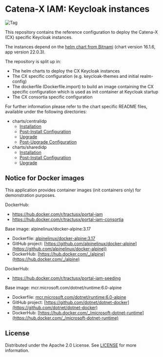 # Catena-X IAM: Keycloak instances

![Tag](https://img.shields.io/static/v1?label=&message=LeadingRepository&color=green&style=flat)

This repository contains the reference configuration to deploy the Catena-X (CX) specific Keycloak instances.

The instances depend on the [helm chart from Bitnami](https://artifacthub.io/packages/helm/bitnami/keycloak) (chart version 16.1.6, app version 22.0.3).

The repository is split up in:

* The helm charts to deploy the CX Keycloak instances
* The CX specific configuration (e.g. keycloak-themes and initial realm-config)
* The dockerfile (Dockerfile.import) to build an image containing the CX specific configuration which is used as init container at Keycloak startup
* The CX consortia specific configuration

For further information please refer to the chart specific README files, available under the following directories:

* charts/centralidp
  * [Installation](./charts/centralidp/README.md#installation)
  * [Post-Install Configuration](./charts/centralidp/README.md#post-install-configuration)
  * [Upgrade](./charts/centralidp/README.md#upgrade)
  * [Post-Upgrade Configuration](./charts/centralidp/README.md#post-upgrade-configuration)
* charts/sharedidp
  * [Installation](./charts/sharedidp/README.md#installation)
  * [Post-Install Configuration](./charts/sharedidp/README.md#post-install-configuration)
  * [Upgrade](./charts/sharedidp/README.md#upgrade)

## Notice for Docker images

This application provides container images (init containers only) for demonstration purposes.

DockerHub:

* https://hub.docker.com/r/tractusx/portal-iam
* https://hub.docker.com/r/tractusx/portal-iam-consortia

Base image: alpinelinux/docker-alpine:3.17

* Dockerfile: [alpinelinux/docker-alpine:3.17](https://github.com/alpinelinux/docker-alpine/blob/681b8c677aaed66e48a5ce721509647bd4dcd017/x86_64/Dockerfile)
* GitHub project: [https://github.com/alpinelinux/docker-alpine](https://github.com/alpinelinux/docker-alpine))
* DockerHub: [https://hub.docker.com/_/alpine](https://hub.docker.com/_/alpine)

DockerHub:

* https://hub.docker.com/r/tractusx/portal-iam-seeding

Base image: mcr.microsoft.com/dotnet/runtime:6.0-alpine

* Dockerfile: [mcr.microsoft.com/dotnet/runtime:6.0-alpine](https://github.com/dotnet/dotnet-docker/blob/main/src/runtime/6.0/alpine3.17/amd64/Dockerfile)
* GitHub project: [https://github.com/dotnet/dotnet-docker](https://github.com/dotnet/dotnet-docker)
* DockerHub: [https://hub.docker.com/_/microsoft-dotnet-runtime](https://hub.docker.com/_/microsoft-dotnet-runtime)

## License

Distributed under the Apache 2.0 License.
See [LICENSE](./LICENSE) for more information.
